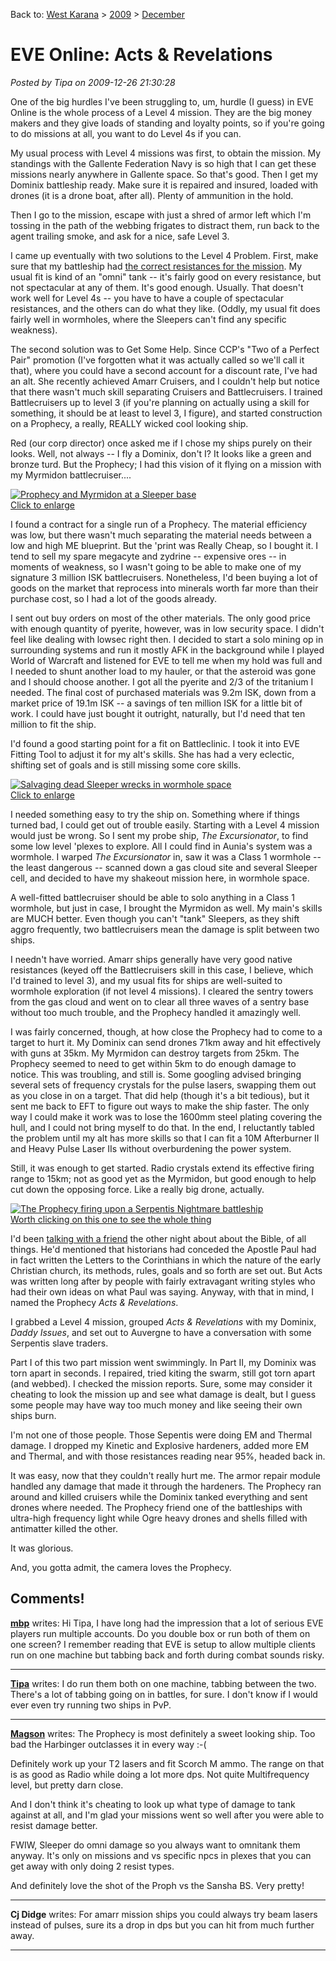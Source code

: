 Back to: [West Karana](/posts/westkarana.md) > [2009](/posts/2009/westkarana.md) > [December](./westkarana.md)
# EVE Online: Acts & Revelations

*Posted by Tipa on 2009-12-26 21:30:28*

One of the big hurdles I've been struggling to, um, hurdle (I guess) in EVE Online is the whole process of a Level 4 mission. They are the big money makers and they give loads of standing and loyalty points, so if you're going to do missions at all, you want to do Level 4s if you can.

My usual process with Level 4 missions was first, to obtain the mission. My standings with the Gallente Federation Navy is so high that I can get these missions nearly anywhere in Gallente space. So that's good. Then I get my Dominix battleship ready. Make sure it is repaired and insured, loaded with drones (it is a drone boat, after all). Plenty of ammunition in the hold.

Then I go to the mission, escape with just a shred of armor left which I'm tossing in the path of the webbing frigates to distract them, run back to the agent trailing smoke, and ask for a nice, safe Level 3.

I came up eventually with two solutions to the Level 4 Problem. First, make sure that my battleship had [the correct resistances for the mission](http://eve-survival.org/wikka.php?wakka=MissionReports). My usual fit is kind of an "omni" tank -- it's fairly good on every resistance, but not spectacular at any of them. It's good enough. Usually. That doesn't work well for Level 4s -- you have to have a couple of spectacular resistances, and the others can do what they like. (Oddly, my usual fit does fairly well in wormholes, where the Sleepers can't find any specific weakness).

The second solution was to Get Some Help. Since CCP's "Two of a Perfect Pair" promotion (I've forgotten what it was actually called so we'll call it that), where you could have a second account for a discount rate, I've had an alt. She recently achieved Amarr Cruisers, and I couldn't help but notice that there wasn't much skill separating Cruisers and Battlecruisers. I trained Battlecruisers up to level 3 (if you're planning on actually using a skill for something, it should be at least to level 3, I figure), and started construction on a Prophecy, a really, REALLY wicked cool looking ship.

Red (our corp director) once asked me if I chose my ships purely on their looks. Well, not always -- I fly a Dominix, don't I? It looks like a green and bronze turd. But the Prophecy; I had this vision of it flying on a mission with my Myrmidon battlecruiser....

[![](../../../uploads/2009/12/ExeFile-2009-12-26-11-16-44-12-480x319.jpg "Prophecy and Myrmidon at a Sleeper base")  
Click to enlarge](../../../uploads/2009/12/ExeFile-2009-12-26-11-16-44-12.jpg)

I found a contract for a single run of a Prophecy. The material efficiency was low, but there wasn't much separating the material needs between a low and high ME blueprint. But the 'print was Really Cheap, so I bought it. I tend to sell my spare megacyte and zydrine -- expensive ores -- in moments of weakness, so I wasn't going to be able to make one of my signature 3 million ISK battlecruisers. Nonetheless, I'd been buying a lot of goods on the market that reprocess into minerals worth far more than their purchase cost, so I had a lot of the goods already. 

I sent out buy orders on most of the other materials. The only good price with enough quantity of pyerite, however, was in low security space. I didn't feel like dealing with lowsec right then. I decided to start a solo mining op in surrounding systems and run it mostly AFK in the background while I played World of Warcraft and listened for EVE to tell me when my hold was full and I needed to shunt another load to my hauler, or that the asteroid was gone and I should choose another. I got all the pyerite and 2/3 of the tritanium I needed. The final cost of purchased materials was 9.2m ISK, down from a market price of 19.1m ISK -- a savings of ten million ISK for a little bit of work. I could have just bought it outright, naturally, but I'd need that ten million to fit the ship.

I'd found a good starting point for a fit on Battleclinic. I took it into EVE Fitting Tool to adjust it for my alt's skills. She has had a very eclectic, shifting set of goals and is still missing some core skills.

[![](../../../uploads/2009/12/ExeFile-2009-12-26-11-22-59-52-480x319.jpg "Salvaging dead Sleeper wrecks in wormhole space")  
Click to enlarge](../../../uploads/2009/12/ExeFile-2009-12-26-11-22-59-52.jpg)

I needed something easy to try the ship on. Something where if things turned bad, I could get out of trouble easily. Starting with a Level 4 mission would just be wrong. So I sent my probe ship, *The Excursionator*, to find some low level 'plexes to explore. All I could find in Aunia's system was a wormhole. I warped *The Excursionator* in, saw it was a Class 1 wormhole -- the least dangerous -- scanned down a gas cloud site and several Sleeper cell, and decided to have my shakeout mission here, in wormhole space.

A well-fitted battlecruiser should be able to solo anything in a Class 1 wormhole, but just in case, I brought the Myrmidon as well. My main's skills are MUCH better. Even though you can't "tank" Sleepers, as they shift aggro frequently, two battlecruisers mean the damage is split between two ships.

I needn't have worried. Amarr ships generally have very good native resistances (keyed off the Battlecruisers skill in this case, I believe, which I'd trained to level 3), and my usual fits for ships are well-suited to wormhole exploration (if not level 4 missions). I cleared the sentry towers from the gas cloud and went on to clear all three waves of a sentry base without too much trouble, and the Prophecy handled it amazingly well.

I was fairly concerned, though, at how close the Prophecy had to come to a target to hurt it. My Dominix can send drones 71km away and hit effectively with guns at 35km. My Myrmidon can destroy targets from 25km. The Prophecy seemed to need to get within 5km to do enough damage to notice. This was troubling, and still is. Some googling advised bringing several sets of frequency crystals for the pulse lasers, swapping them out as you close in on a target. That did help (though it's a bit tedious), but it sent me back to EFT to figure out ways to make the ship faster. The only way I could make it work was to lose the 1600mm steel plating covering the hull, and I could not bring myself to do that. In the end, I reluctantly tabled the problem until my alt has more skills so that I can fit a 10M Afterburner II and Heavy Pulse Laser IIs without overburdening the power system.

Still, it was enough to get started. Radio crystals extend its effective firing range to 15km; not as good yet as the Myrmidon, but good enough to help cut down the opposing force. Like a really big drone, actually.

[![](../../../uploads/2009/12/ExeFile-2009-12-26-13-24-16-79-480x320.jpg "The Prophecy firing upon a Serpentis Nightmare battleship")  
Worth clicking on this one to see the whole thing](../../../uploads/2009/12/ExeFile-2009-12-26-13-24-16-79.jpg)

I'd been [talking with a friend](http://shatteredblog.wordpress.com/) the other night about about the Bible, of all things. He'd mentioned that historians had conceded the Apostle Paul had in fact written the Letters to the Corinthians in which the nature of the early Christian church, its methods, rules, goals and so forth are set out. But Acts was written long after by people with fairly extravagant writing styles who had their own ideas on what Paul was saying. Anyway, with that in mind, I named the Prophecy *Acts & Revelations*.

I grabbed a Level 4 mission, grouped *Acts & Revelations* with my Dominix, *Daddy Issues*, and set out to Auvergne to have a conversation with some Serpentis slave traders.

Part I of this two part mission went swimmingly. In Part II, my Dominix was torn apart in seconds. I repaired, tried kiting the swarm, still got torn apart (and webbed). I checked the mission reports. Sure, some may consider it cheating to look the mission up and see what damage is dealt, but I guess some people may have way too much money and like seeing their own ships burn.

I'm not one of those people. Those Sepentis were doing EM and Thermal damage. I dropped my Kinetic and Explosive hardeners, added more EM and Thermal, and with those resistances reading near 95%, headed back in.

It was easy, now that they couldn't really hurt me. The armor repair module handled any damage that made it through the hardeners. The Prophecy ran around and killed cruisers while the Dominix tanked everything and sent drones where needed. The Prophecy friend one of the battleships with ultra-high frequency light while Ogre heavy drones and shells filled with antimatter killed the other.

It was glorious.

And, you gotta admit, the camera loves the Prophecy.

## Comments!

**[mbp](http:mindbendingpuzzles.blogspot.com)** writes: Hi Tipa, I have long had the impression that a lot of serious EVE players run multiple accounts. Do you double box or run both of them on one screen? I remember reading that EVE is setup to allow multiple clients run on one machine but tabbing back and forth during combat sounds risky.

---

**[Tipa](https://chasingdings.com)** writes: I do run them both on one machine, tabbing between the two. There's a lot of tabbing going on in battles, for sure. I don't know if I would ever even try running two ships in PvP.

---

**[Magson](http://phoenq-magson.blogspot.com)** writes: The Prophecy is most definitely a sweet looking ship. Too bad the Harbinger outclasses it in every way :-(

Definitely work up your T2 lasers and fit Scorch M ammo. The range on that is as good as Radio while doing a lot more dps. Not quite Multifrequency level, but pretty darn close.

And I don't think it's cheating to look up what type of damage to tank against at all, and I'm glad your missions went so well after you were able to resist damage better.

FWIW, Sleeper do omni damage so you always want to omnitank them anyway. It's only on missions and vs specific npcs in plexes that you can get away with only doing 2 resist types.

And definitely love the shot of the Proph vs the Sansha BS. Very pretty!

---

**Cj Didge** writes: For amarr mission ships you could always try beam lasers instead of pulses, sure its a drop in dps but you can hit from much further away.

---

